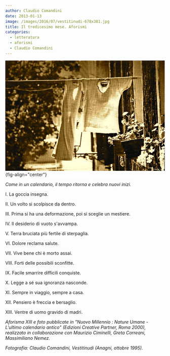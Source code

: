 ```yaml
---
author: Claudio Comandini
date: 2013-01-13
image: /images/2016/07/vestitinudi-678x381.jpg
title: Il tredicesimo mese. Aforismi
categories:
  - letteratura
  - aforismi
  - Claudio Comandini
---
```


![](images/vestitinudi-01.jpg){fig-align="center"}

*Come in un calendario, il tempo ritorna e celebra nuovi inizi.*

I. La goccia insegna.

II\. Un volto si scolpisce da dentro.

III\. Prima si ha una deformazione, poi si sceglie un mestiere.

IV\. Il desiderio di vuoto s'avvampa.

V. Terra bruciata più fertile di sterpaglia.

VI\. Dolore reclama salute.

VII\. Vive bene chi è morto assai.

VIII\. Forti delle possibili sconfitte.

IX\. Facile smarrire difficili conquiste.

X. Legge a sé sua ignoranza nasconde.

XI\. Sempre in viaggio, sempre a casa.

XII\. Pensiero è freccia e bersaglio.

XIII\. Ventre di uomo gravido di madri.

*Aforisma XIII e foto pubblicate in "Nuovo Millennio : Nature Umane - L'ultimo calendario antico" (Edizioni Creative Partner, Roma 2000), realizzato in collaborazione con Maurizio Ciminelli, Greta Correani, Massimiliano Nemez.*

*Fotografia: Claudio Comandini, Vestitinudi (Anagni, ottobre 1995).*
